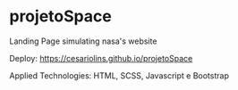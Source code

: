 # projetoSpace
 Landing Page simulating nasa's website

Deploy: https://cesariolins.github.io/projetoSpace

Applied Technologies: HTML, SCSS, Javascript e Bootstrap
